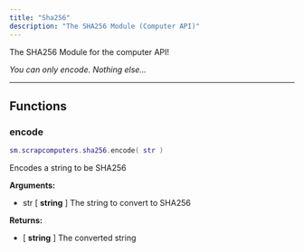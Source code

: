 ```yaml
---
title: "Sha256"
description: "The SHA256 Module (Computer API)"
---
```


The SHA256 Module for the computer API!

*You can only encode. Nothing else...*

---

## Functions

### encode

```lua
sm.scrapcomputers.sha256.encode( str )
```

Encodes a string to be SHA256

**Arguments:**
- str [ **string** ] The string to convert to SHA256

**Returns:**
- [ **string** ] The converted string
